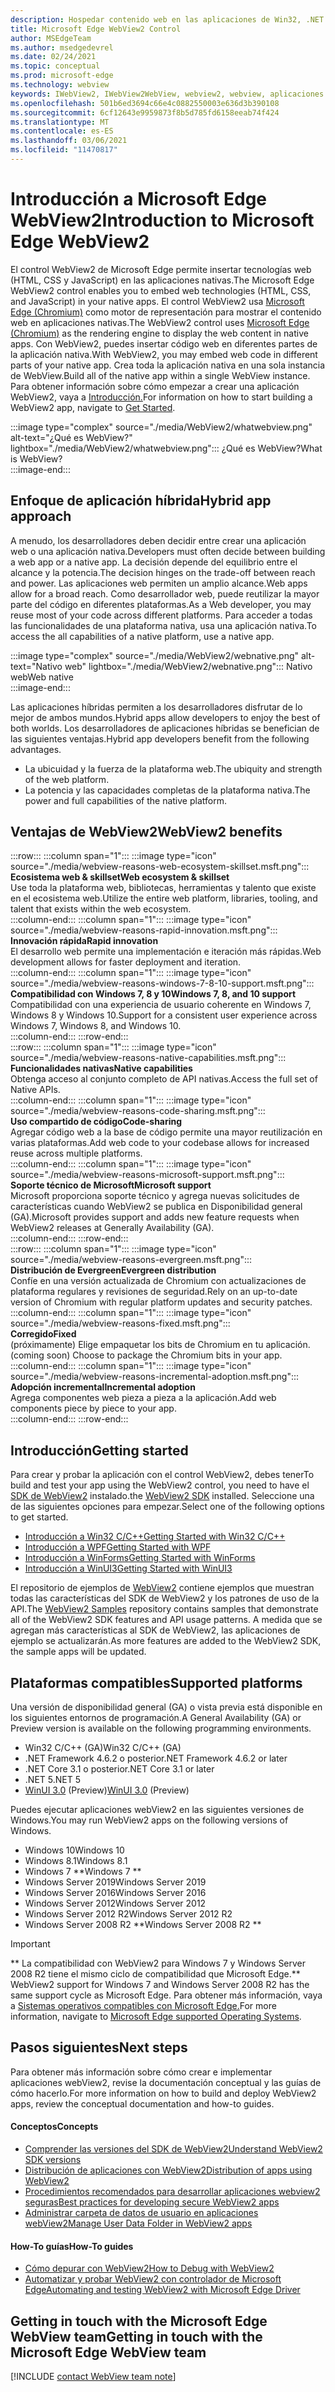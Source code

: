 ```yaml
---
description: Hospedar contenido web en las aplicaciones de Win32, .NET y UWP con el control WebView2 de Microsoft Edge
title: Microsoft Edge WebView2 Control
author: MSEdgeTeam
ms.author: msedgedevrel
ms.date: 02/24/2021
ms.topic: conceptual
ms.prod: microsoft-edge
ms.technology: webview
keywords: IWebView2, IWebView2WebView, webview2, webview, aplicaciones de win32, win32, edge, ICoreWebView2, CoreWebView2, ICoreWebView2Host, control de explorador, html perimetral, Windows Forms, WinForms, WPF, .NET, WinUI, Reunión del proyecto
ms.openlocfilehash: 501b6ed3694c66e4c0882550003e636d3b390108
ms.sourcegitcommit: 6cf12643e9959873f8b5d785fd6158eeab74f424
ms.translationtype: MT
ms.contentlocale: es-ES
ms.lasthandoff: 03/06/2021
ms.locfileid: "11470817"
---
```

# <a name="introduction-to-microsoft-edge-webview2"></a><span data-ttu-id="f38b7-104">Introducción a Microsoft Edge WebView2</span><span class="sxs-lookup"><span data-stu-id="f38b7-104">Introduction to Microsoft Edge WebView2</span></span>  

<span data-ttu-id="f38b7-105">El control WebView2 de Microsoft Edge permite insertar tecnologías web \(HTML, CSS y JavaScript\) en las aplicaciones nativas.</span><span class="sxs-lookup"><span data-stu-id="f38b7-105">The Microsoft Edge WebView2 control enables you to embed web technologies \(HTML, CSS, and JavaScript\) in your native apps.</span></span>  <span data-ttu-id="f38b7-106">El control WebView2 usa [Microsoft Edge (Chromium)][MicrosoftedgeinsiderMain] como motor de representación para mostrar el contenido web en aplicaciones nativas.</span><span class="sxs-lookup"><span data-stu-id="f38b7-106">The WebView2 control uses [Microsoft Edge (Chromium)][MicrosoftedgeinsiderMain] as the rendering engine to display the web content in native apps.</span></span>  <span data-ttu-id="f38b7-107">Con WebView2, puedes insertar código web en diferentes partes de la aplicación nativa.</span><span class="sxs-lookup"><span data-stu-id="f38b7-107">With WebView2, you may embed web code in different parts of your native app.</span></span>  <span data-ttu-id="f38b7-108">Crea toda la aplicación nativa en una sola instancia de WebView.</span><span class="sxs-lookup"><span data-stu-id="f38b7-108">Build all of the native app within a single WebView instance.</span></span>  <span data-ttu-id="f38b7-109">Para obtener información sobre cómo empezar a crear una aplicación WebView2, vaya a [Introducción.](#getting-started)</span><span class="sxs-lookup"><span data-stu-id="f38b7-109">For information on how to start building a WebView2 app, navigate to [Get Started](#getting-started).</span></span>  

:::image type="complex" source="./media/WebView2/whatwebview.png" alt-text="¿Qué es WebView?" lightbox="./media/WebView2/whatwebview.png":::
   <span data-ttu-id="f38b7-111">¿Qué es WebView?</span><span class="sxs-lookup"><span data-stu-id="f38b7-111">What is WebView?</span></span>  
:::image-end:::  

## <a name="hybrid-app-approach"></a><span data-ttu-id="f38b7-112">Enfoque de aplicación híbrida</span><span class="sxs-lookup"><span data-stu-id="f38b7-112">Hybrid app approach</span></span>  

<span data-ttu-id="f38b7-113">A menudo, los desarrolladores deben decidir entre crear una aplicación web o una aplicación nativa.</span><span class="sxs-lookup"><span data-stu-id="f38b7-113">Developers must often decide between building a web app or a native app.</span></span>  <span data-ttu-id="f38b7-114">La decisión depende del equilibrio entre el alcance y la potencia.</span><span class="sxs-lookup"><span data-stu-id="f38b7-114">The decision hinges on the trade-off between reach and power.</span></span>  <span data-ttu-id="f38b7-115">Las aplicaciones web permiten un amplio alcance.</span><span class="sxs-lookup"><span data-stu-id="f38b7-115">Web apps allow for a broad reach.</span></span>  <span data-ttu-id="f38b7-116">Como desarrollador web, puede reutilizar la mayor parte del código en diferentes plataformas.</span><span class="sxs-lookup"><span data-stu-id="f38b7-116">As a Web developer, you may reuse most of your code across different platforms.</span></span>  <span data-ttu-id="f38b7-117">Para acceder a todas las funcionalidades de una plataforma nativa, usa una aplicación nativa.</span><span class="sxs-lookup"><span data-stu-id="f38b7-117">To access the all capabilities of a native platform, use a native app.</span></span>  

:::image type="complex" source="./media/WebView2/webnative.png" alt-text="Nativo web" lightbox="./media/WebView2/webnative.png":::
   <span data-ttu-id="f38b7-119">Nativo web</span><span class="sxs-lookup"><span data-stu-id="f38b7-119">Web native</span></span>  
:::image-end:::  

<span data-ttu-id="f38b7-120">Las aplicaciones híbridas permiten a los desarrolladores disfrutar de lo mejor de ambos mundos.</span><span class="sxs-lookup"><span data-stu-id="f38b7-120">Hybrid apps allow developers to enjoy the best of both worlds.</span></span>  <span data-ttu-id="f38b7-121">Los desarrolladores de aplicaciones híbridas se benefician de las siguientes ventajas.</span><span class="sxs-lookup"><span data-stu-id="f38b7-121">Hybrid app developers benefit from the following advantages.</span></span>  

*   <span data-ttu-id="f38b7-122">La ubicuidad y la fuerza de la plataforma web.</span><span class="sxs-lookup"><span data-stu-id="f38b7-122">The ubiquity and strength of the web platform.</span></span>  
*   <span data-ttu-id="f38b7-123">La potencia y las capacidades completas de la plataforma nativa.</span><span class="sxs-lookup"><span data-stu-id="f38b7-123">The power and full capabilities of the native platform.</span></span>  
    
## <a name="webview2-benefits"></a><span data-ttu-id="f38b7-124">Ventajas de WebView2</span><span class="sxs-lookup"><span data-stu-id="f38b7-124">WebView2 benefits</span></span>   

<!--  
:::image type="complex" source="./media/WebView2/webviewreasons.png" alt-text="WebView reasons" lightbox="./media/WebView2/webviewreasons.png":::
   WebView reasons  
:::image-end:::  
-->  

:::row:::
   :::column span="1":::
      :::image type="icon" source="./media/webview-reasons-web-ecosystem-skillset.msft.png":::  
      **<span data-ttu-id="f38b7-125">Ecosistema web \& skillset</span><span class="sxs-lookup"><span data-stu-id="f38b7-125">Web ecosystem \& skillset</span></span>**  
      <span data-ttu-id="f38b7-126">Use toda la plataforma web, bibliotecas, herramientas y talento que existe en el ecosistema web.</span><span class="sxs-lookup"><span data-stu-id="f38b7-126">Utilize the entire web platform, libraries, tooling, and talent that exists within the web ecosystem.</span></span>  
   :::column-end:::
   :::column span="1":::
      :::image type="icon" source="./media/webview-reasons-rapid-innovation.msft.png":::  
      **<span data-ttu-id="f38b7-127">Innovación rápida</span><span class="sxs-lookup"><span data-stu-id="f38b7-127">Rapid innovation</span></span>**  
      <span data-ttu-id="f38b7-128">El desarrollo web permite una implementación e iteración más rápidas.</span><span class="sxs-lookup"><span data-stu-id="f38b7-128">Web development allows for faster deployment and iteration.</span></span>  
   :::column-end:::
   :::column span="1":::
      :::image type="icon" source="./media/webview-reasons-windows-7-8-10-support.msft.png":::  
      **<span data-ttu-id="f38b7-129">Compatibilidad con Windows 7, 8 y 10</span><span class="sxs-lookup"><span data-stu-id="f38b7-129">Windows 7, 8, and 10 support</span></span>**  
      <span data-ttu-id="f38b7-130">Compatibilidad con una experiencia de usuario coherente en Windows 7, Windows 8 y Windows 10.</span><span class="sxs-lookup"><span data-stu-id="f38b7-130">Support for a consistent user experience across Windows 7, Windows 8, and Windows 10.</span></span>  
   :::column-end:::
:::row-end:::  
:::row:::
   :::column span="1":::
      :::image type="icon" source="./media/webview-reasons-native-capabilities.msft.png":::  
      **<span data-ttu-id="f38b7-131">Funcionalidades nativas</span><span class="sxs-lookup"><span data-stu-id="f38b7-131">Native capabilities</span></span>**  
      <span data-ttu-id="f38b7-132">Obtenga acceso al conjunto completo de API nativas.</span><span class="sxs-lookup"><span data-stu-id="f38b7-132">Access the full set of Native APIs.</span></span>  
   :::column-end:::
   :::column span="1":::
      :::image type="icon" source="./media/webview-reasons-code-sharing.msft.png":::  
      **<span data-ttu-id="f38b7-133">Uso compartido de código</span><span class="sxs-lookup"><span data-stu-id="f38b7-133">Code-sharing</span></span>**  
      <span data-ttu-id="f38b7-134">Agregar código web a la base de código permite una mayor reutilización en varias plataformas.</span><span class="sxs-lookup"><span data-stu-id="f38b7-134">Add web code to your codebase allows for increased reuse across multiple platforms.</span></span>  
   :::column-end:::
   :::column span="1":::
      :::image type="icon" source="./media/webview-reasons-microsoft-support.msft.png":::  
      **<span data-ttu-id="f38b7-135">Soporte técnico de Microsoft</span><span class="sxs-lookup"><span data-stu-id="f38b7-135">Microsoft support</span></span>**  
      <span data-ttu-id="f38b7-136">Microsoft proporciona soporte técnico y agrega nuevas solicitudes de características cuando WebView2 se publica en Disponibilidad general \(GA\).</span><span class="sxs-lookup"><span data-stu-id="f38b7-136">Microsoft provides support and adds new feature requests when WebView2 releases at Generally Availability \(GA\).</span></span>  
   :::column-end:::
:::row-end:::  
:::row:::
   :::column span="1":::
      :::image type="icon" source="./media/webview-reasons-evergreen.msft.png":::  
      **<span data-ttu-id="f38b7-137">Distribución de Evergreen</span><span class="sxs-lookup"><span data-stu-id="f38b7-137">Evergreen distribution</span></span>**  
      <span data-ttu-id="f38b7-138">Confíe en una versión actualizada de Chromium con actualizaciones de plataforma regulares y revisiones de seguridad.</span><span class="sxs-lookup"><span data-stu-id="f38b7-138">Rely on an up-to-date version of Chromium with regular platform updates and security patches.</span></span>  
   :::column-end:::
   :::column span="1":::
      :::image type="icon" source="./media/webview-reasons-fixed.msft.png":::  
      **<span data-ttu-id="f38b7-139">Corregido</span><span class="sxs-lookup"><span data-stu-id="f38b7-139">Fixed</span></span>**  
      <span data-ttu-id="f38b7-140">\(próximamente\) Elige empaquetar los bits de Chromium en tu aplicación.</span><span class="sxs-lookup"><span data-stu-id="f38b7-140">\(coming soon\)  Choose to package the Chromium bits in your app.</span></span>  
   :::column-end:::
   :::column span="1":::
      :::image type="icon" source="./media/webview-reasons-incremental-adoption.msft.png":::  
      **<span data-ttu-id="f38b7-141">Adopción incremental</span><span class="sxs-lookup"><span data-stu-id="f38b7-141">Incremental adoption</span></span>**  
      <span data-ttu-id="f38b7-142">Agrega componentes web pieza a pieza a la aplicación.</span><span class="sxs-lookup"><span data-stu-id="f38b7-142">Add web components piece by piece to your app.</span></span>  
   :::column-end:::
:::row-end:::  

## <a name="getting-started"></a><span data-ttu-id="f38b7-143">Introducción</span><span class="sxs-lookup"><span data-stu-id="f38b7-143">Getting started</span></span>  

<span data-ttu-id="f38b7-144">Para crear y probar la aplicación con el control WebView2, debes tener</span><span class="sxs-lookup"><span data-stu-id="f38b7-144">To build and test your app using the WebView2 control, you need to have</span></span> <!--both [Microsoft Edge (Chromium)][MicrosoftedgeinsiderDownload] and  --><span data-ttu-id="f38b7-145">el [SDK de WebView2][NugetPackagesMicrosoftWebWebView2] instalado.</span><span class="sxs-lookup"><span data-stu-id="f38b7-145">the [WebView2 SDK][NugetPackagesMicrosoftWebWebView2] installed.</span></span>  <span data-ttu-id="f38b7-146">Seleccione una de las siguientes opciones para empezar.</span><span class="sxs-lookup"><span data-stu-id="f38b7-146">Select one of the following options to get started.</span></span>  

*   [<span data-ttu-id="f38b7-147">Introducción a Win32 C/C++</span><span class="sxs-lookup"><span data-stu-id="f38b7-147">Getting Started with Win32 C/C++</span></span>][Webview2GettingstartedWin32]  
*   [<span data-ttu-id="f38b7-148">Introducción a WPF</span><span class="sxs-lookup"><span data-stu-id="f38b7-148">Getting Started with WPF</span></span>][Webview2GettingstartedWpf]  
*   [<span data-ttu-id="f38b7-149">Introducción a WinForms</span><span class="sxs-lookup"><span data-stu-id="f38b7-149">Getting Started with WinForms</span></span>][Webview2GettingstartedWinforms]  
*   [<span data-ttu-id="f38b7-150">Introducción a WinUI3</span><span class="sxs-lookup"><span data-stu-id="f38b7-150">Getting Started with WinUI3</span></span>][Webview2GettingstartedWinui]  

<span data-ttu-id="f38b7-151">El repositorio de ejemplos de [WebView2][GithubMicrosoftedgeWebview2samples] contiene ejemplos que muestran todas las características del SDK de WebView2 y los patrones de uso de la API.</span><span class="sxs-lookup"><span data-stu-id="f38b7-151">The [WebView2 Samples][GithubMicrosoftedgeWebview2samples] repository contains samples that demonstrate all of the WebView2 SDK features and API usage patterns.</span></span>  <span data-ttu-id="f38b7-152">A medida que se agregan más características al SDK de WebView2, las aplicaciones de ejemplo se actualizarán.</span><span class="sxs-lookup"><span data-stu-id="f38b7-152">As more features are added to the WebView2 SDK, the sample apps will be updated.</span></span>  

## <a name="supported-platforms"></a><span data-ttu-id="f38b7-153">Plataformas compatibles</span><span class="sxs-lookup"><span data-stu-id="f38b7-153">Supported platforms</span></span>  

<span data-ttu-id="f38b7-154">Una versión de disponibilidad general \(GA\) o vista previa está disponible en los siguientes entornos de programación.</span><span class="sxs-lookup"><span data-stu-id="f38b7-154">A General Availability \(GA\) or Preview version is available on the following programming environments.</span></span>  

*   <span data-ttu-id="f38b7-155">Win32 C/C++ \(GA\)</span><span class="sxs-lookup"><span data-stu-id="f38b7-155">Win32 C/C++ \(GA\)</span></span>  
*   <span data-ttu-id="f38b7-156">.NET Framework 4.6.2 o posterior</span><span class="sxs-lookup"><span data-stu-id="f38b7-156">.NET Framework 4.6.2 or later</span></span>  
*   <span data-ttu-id="f38b7-157">.NET Core 3.1 o posterior</span><span class="sxs-lookup"><span data-stu-id="f38b7-157">.NET Core 3.1 or later</span></span>  
*   <span data-ttu-id="f38b7-158">.NET 5</span><span class="sxs-lookup"><span data-stu-id="f38b7-158">.NET 5</span></span>  
*   <span data-ttu-id="f38b7-159">[WinUI 3.0][UwpToolkitsWinui3] \(Preview\)</span><span class="sxs-lookup"><span data-stu-id="f38b7-159">[WinUI 3.0][UwpToolkitsWinui3] \(Preview\)</span></span>  

<span data-ttu-id="f38b7-160">Puedes ejecutar aplicaciones webView2 en las siguientes versiones de Windows.</span><span class="sxs-lookup"><span data-stu-id="f38b7-160">You may run WebView2 apps on the following versions of Windows.</span></span>  

*   <span data-ttu-id="f38b7-161">Windows 10</span><span class="sxs-lookup"><span data-stu-id="f38b7-161">Windows 10</span></span>  
*   <span data-ttu-id="f38b7-162">Windows 8.1</span><span class="sxs-lookup"><span data-stu-id="f38b7-162">Windows 8.1</span></span>  
*   <span data-ttu-id="f38b7-163">Windows 7 \*\*</span><span class="sxs-lookup"><span data-stu-id="f38b7-163">Windows 7 \*\*</span></span>  
*   <span data-ttu-id="f38b7-164">Windows Server 2019</span><span class="sxs-lookup"><span data-stu-id="f38b7-164">Windows Server 2019</span></span>  
*   <span data-ttu-id="f38b7-165">Windows Server 2016</span><span class="sxs-lookup"><span data-stu-id="f38b7-165">Windows Server 2016</span></span>  
*   <span data-ttu-id="f38b7-166">Windows Server 2012</span><span class="sxs-lookup"><span data-stu-id="f38b7-166">Windows Server 2012</span></span>  
*   <span data-ttu-id="f38b7-167">Windows Server 2012 R2</span><span class="sxs-lookup"><span data-stu-id="f38b7-167">Windows Server 2012 R2</span></span>  
*   <span data-ttu-id="f38b7-168">Windows Server 2008 R2 \*\*</span><span class="sxs-lookup"><span data-stu-id="f38b7-168">Windows Server 2008 R2 \*\*</span></span>  

> [!IMPORTANT]
> <span data-ttu-id="f38b7-169">\*\* La compatibilidad con WebView2 para Windows 7 y Windows Server 2008 R2 tiene el mismo ciclo de compatibilidad que Microsoft Edge.</span><span class="sxs-lookup"><span data-stu-id="f38b7-169">\*\* WebView2 support for Windows 7 and Windows Server 2008 R2 has the same support cycle as Microsoft Edge.</span></span>  <span data-ttu-id="f38b7-170">Para obtener más información, vaya a [Sistemas operativos compatibles con Microsoft Edge.][DeployedgeMicrosoftEdgeSupportedOS]</span><span class="sxs-lookup"><span data-stu-id="f38b7-170">For more information, navigate to [Microsoft Edge supported Operating Systems][DeployedgeMicrosoftEdgeSupportedOS].</span></span>  

## <a name="next-steps"></a><span data-ttu-id="f38b7-171">Pasos siguientes</span><span class="sxs-lookup"><span data-stu-id="f38b7-171">Next steps</span></span>  

<span data-ttu-id="f38b7-172">Para obtener más información sobre cómo crear e implementar aplicaciones webView2, revise la documentación conceptual y las guías de cómo hacerlo.</span><span class="sxs-lookup"><span data-stu-id="f38b7-172">For more information on how to build and deploy WebView2 apps, review the conceptual documentation and how-to guides.</span></span>  

#### <a name="concepts"></a><span data-ttu-id="f38b7-173">Conceptos</span><span class="sxs-lookup"><span data-stu-id="f38b7-173">Concepts</span></span>  

*   [<span data-ttu-id="f38b7-174">Comprender las versiones del SDK de WebView2</span><span class="sxs-lookup"><span data-stu-id="f38b7-174">Understand WebView2 SDK versions</span></span>][Webview2ConceptsVersioning]  
*   [<span data-ttu-id="f38b7-175">Distribución de aplicaciones con WebView2</span><span class="sxs-lookup"><span data-stu-id="f38b7-175">Distribution of apps using WebView2</span></span>][Webview2ConceptsDistribution]  
*   [<span data-ttu-id="f38b7-176">Procedimientos recomendados para desarrollar aplicaciones webview2 seguras</span><span class="sxs-lookup"><span data-stu-id="f38b7-176">Best practices for developing secure WebView2 apps</span></span>][Webview2ConceptsSecurity]  
*   [<span data-ttu-id="f38b7-177">Administrar carpeta de datos de usuario en aplicaciones webView2</span><span class="sxs-lookup"><span data-stu-id="f38b7-177">Manage User Data Folder in WebView2 apps</span></span>][Webview2ConceptsUserdatafolder]  
 
#### <a name="how-to-guides"></a><span data-ttu-id="f38b7-178">How-To guías</span><span class="sxs-lookup"><span data-stu-id="f38b7-178">How-To guides</span></span>  

*   [<span data-ttu-id="f38b7-179">Cómo depurar con WebView2</span><span class="sxs-lookup"><span data-stu-id="f38b7-179">How to Debug with WebView2</span></span>][Webview2HowtoDebug]  
*   [<span data-ttu-id="f38b7-180">Automatizar y probar WebView2 con controlador de Microsoft Edge</span><span class="sxs-lookup"><span data-stu-id="f38b7-180">Automating and testing WebView2 with Microsoft Edge Driver</span></span>][Webview2HowtoWebdriver]  

## <a name="getting-in-touch-with-the-microsoft-edge-webview-team"></a><span data-ttu-id="f38b7-181">Getting in touch with the Microsoft Edge WebView team</span><span class="sxs-lookup"><span data-stu-id="f38b7-181">Getting in touch with the Microsoft Edge WebView team</span></span>  

[!INCLUDE [contact WebView team note](./includes/contact-webview-team-note.md)]  

<!-- links -->  

[Webview2ConceptsDistribution]: ./concepts/distribution.md "Distribución de aplicaciones con WebView2 | Microsoft Docs"  
[Webview2ConceptsSecurity]: ./concepts/security.md "Procedimientos recomendados para desarrollar aplicaciones webview2 seguras | Microsoft Docs"  
[Webview2ConceptsUserdatafolder]: ./concepts/userdatafolder.md "Administración de la carpeta de datos de usuario | Microsoft Docs"  
[Webview2ConceptsVersioning]: ./concepts/versioning.md "Comprender las versiones del SDK de WebView2 | Microsoft Docs"  
[Webview2GettingstartedWin32]: ./gettingstarted/win32.md "Introducción a WebView2 | Microsoft Docs"  
[Webview2GettingstartedWinforms]: ./gettingstarted/winforms.md "Introducción a WebView2 en aplicaciones de Windows Forms (versión preliminar) | Microsoft Docs"  
[Webview2GettingstartedWinui]: ./gettingstarted/winui.md "Introducción a WebView2 en WinUI3 (versión preliminar) | Microsoft Docs"  
[Webview2GettingstartedWpf]: ./gettingstarted/wpf.md "Introducción a WebView2 en WPF (versión preliminar) | Microsoft Docs"  
[Webview2HowtoDebug]: ./howto/debug.md "Cómo depurar con WebView2 | Microsoft Docs"  
[Webview2HowtoWebdriver]: ./howto/webdriver.md "Automatizar y probar WebView2 con controladores de Microsoft Edge | Microsoft Docs"  
[Webview2Releasenotes]: ./releasenotes.md "Notas de la versión de WebView2 SDK | Microsoft Docs"  

[UwpToolkitsWinui3]: /uwp/toolkits/winui3/index "Windows UI Library 3 Preview 2 (julio de 2020) | Microsoft Docs"  

[DeployedgeMicrosoftEdgeSupportedOS]: /deployedge/microsoft-edge-supported-operating-systems "Sistemas operativos compatibles con Microsoft Edge | Microsoft Docs"  

[GithubMicrosoftedgeWebview2samples]: https://github.com/MicrosoftEdge/WebView2Samples "Ejemplos de WebView2: MicrosoftEdge/WebView2Samples | GitHub"  
[GithubMicrosoftedgeWebviewfeddback]: https://github.com/MicrosoftEdge/WebViewFeedback "Comentarios de WebView: MicrosoftEdge/WebViewFeedback | GitHub"  

[MicrosoftedgeinsiderMain]: https://www.microsoftedgeinsider.com "Microsoft Edge Insider"  
[MicrosoftedgeinsiderDownload]: https://www.microsoftedgeinsider.com/download "Descargar Microsoft Edge Insider"  

[NugetPackagesMicrosoftWebWebView2]: https://www.nuget.org/packages/Microsoft.Web.WebView2 "Microsoft.Web.WebView2 | Galería nuGet"  
